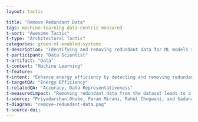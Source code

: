 ```yaml
---
layout: tactic

title: "Remove Redundant Data"
tags: machine-learning data-centric measured
t-sort: "Awesome Tactic"
t-type: "Architectural Tactic"
categories: green-ml-enabled-systems
t-description: "Identifying and removing redundant data for ML models reduces computing time, number of computations, energy consumption, and memory space. Redundant data refers to data points that do not contribute significantly to improving the accuracy of the model. Thus, removing these unimportant datapoints does not sacrifice much accuracy (Dhabe et al. 2021)"
t-participant: "Data Scientist"
t-artifact: "Data"
t-context: "Machine Learning"
t-feature: 
t-intent: "Enhance energy efficiency by detecting and removing redundant data to reduce the size of input data"
t-targetQA: "Energy Efficiency"
t-relatedQA: "Accuracy, Data Representativeness"
t-measuredimpact: "Removing redundant data from the dataset leads to a smaller input data that further decreases computation, computational time, energy consumption, and memory space"
t-source: "Priyadarshan Dhabe, Param Mirani, Rahul Chugwani, and Sadanand Gandewar. 2021. Data Set Reduction to Improve Computing Efficiency and Energy Consumption in Healthcare Domain. In Digital Literacy and Socio-Cultural Acceptance of ICT in Developing Countries. Springer, 53–64. [DOI](https://doi.org/10.1007/978-3-030-61089-0_4); Phyllis Ang, Bhuwan Dhingra, and Lisa Wu Wills. 2022. Characterizing the Efficiency vs. Accuracy Trade-off for Long-Context NLP Models. In Proceedings of NLP Power! The First Workshop on Efficient Benchmarking in NLP. Association for Computational Linguistics, Dublin, Ireland, 113–121. [DOI](https://aclanthology.org/2022.nlppower-1.12)"
t-diagram: "remove-redundant-data.png"
t-source-doi: 
---
```

